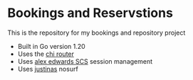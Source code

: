 # Bookings and Reservstions

This is the repository for my bookings and repository project

 - Built in Go version 1.20
 - Uses the [chi router](https://github.com/go-chi/chi/v5)
 - Uses [alex edwards SCS](https://github.com/alexedwards/scs/v2) session management
 - Uses [justinas](https://github.com/justinas/nosurf) nosurf